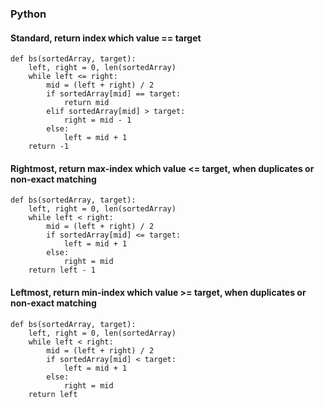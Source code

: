 ### Python
#### Standard, return index which value == target
```
def bs(sortedArray, target):
    left, right = 0, len(sortedArray)
    while left <= right:
        mid = (left + right) / 2
        if sortedArray[mid] == target:
            return mid
        elif sortedArray[mid] > target:
            right = mid - 1
        else:
            left = mid + 1
    return -1
```

#### Rightmost, return max-index which value <= target, when duplicates or non-exact matching
```
def bs(sortedArray, target):
    left, right = 0, len(sortedArray)
    while left < right:
        mid = (left + right) / 2
        if sortedArray[mid] <= target:
            left = mid + 1
        else:
            right = mid
    return left - 1
```

#### Leftmost, return min-index which value >= target, when duplicates or non-exact matching
```
def bs(sortedArray, target):
    left, right = 0, len(sortedArray)
    while left < right:
        mid = (left + right) / 2
        if sortedArray[mid] < target:
            left = mid + 1
        else:
            right = mid
    return left
```
